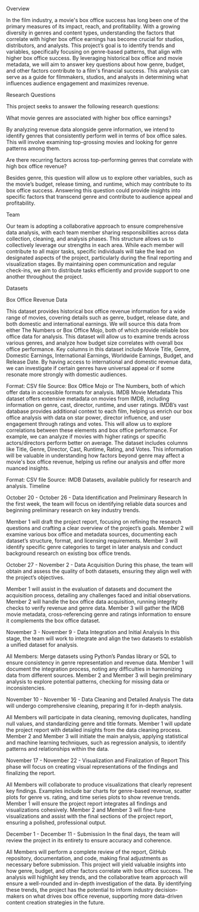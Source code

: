 Overview

In the film industry, a movie's box office success has long been one of the primary measures of its impact, reach, and profitability. With a growing diversity in genres and content types, understanding the factors that correlate with higher box office earnings has become crucial for studios, distributors, and analysts. This project’s goal is to identify trends and variables, specifically focusing on genre-based patterns, that align with higher box office success. By leveraging historical box office and movie metadata, we will aim to answer key questions about how genre, budget, and other factors contribute to a film's financial success. This analysis can serve as a guide for filmmakers, studios, and analysts in determining what influences audience engagement and maximizes revenue.

Research Questions

This project seeks to answer the following research questions:

What movie genres are associated with higher box office earnings?

By analyzing revenue data alongside genre information, we intend to identify genres that consistently perform well in terms of box office sales. This will involve examining top-grossing movies and looking for genre patterns among them.

Are there recurring factors across top-performing genres that correlate with high box office revenue?

Besides genre, this question will allow us to explore other variables, such as the movie’s budget, release timing, and runtime, which may contribute to its box office success. Answering this question could provide insights into specific factors that transcend genre and contribute to audience appeal and profitability.

Team

Our team is adopting a collaborative approach to ensure comprehensive data analysis, with each team member sharing responsibilities across data collection, cleaning, and analysis phases. This structure allows us to collectively leverage our strengths in each area. While each member will contribute to all major tasks, specific individuals will take the lead on designated aspects of the project, particularly during the final reporting and visualization stages. By maintaining open communication and regular check-ins, we aim to distribute tasks efficiently and provide support to one another throughout the project.

Datasets

Box Office Revenue Data

This dataset provides historical box office revenue information for a wide range of movies, covering details such as genre, budget, release date, and both domestic and international earnings. We will source this data from either The Numbers or Box Office Mojo, both of which provide reliable box office data for analysis. This dataset will allow us to examine trends across various genres, and analyze how budget size correlates with overall box office performance. Key columns in this dataset include Movie Title, Genre, Domestic Earnings, International Earnings, Worldwide Earnings, Budget, and Release Date. By having access to international and domestic revenue data, we can investigate if certain genres have universal appeal or if some resonate more strongly with domestic audiences.

Format: CSV file
Source: Box Office Mojo or The Numbers, both of which offer data in accessible formats for analysis.
IMDB Movie Metadata
This dataset offers extensive metadata on movies from IMDB, including information on genre, cast, director, runtime, and user ratings. IMDB’s vast database provides additional context to each film, helping us enrich our box office analysis with data on star power, director influence, and user engagement through ratings and votes. This will allow us to explore correlations between these elements and box office performance. For example, we can analyze if movies with higher ratings or specific actors/directors perform better on average. The dataset includes columns like Title, Genre, Director, Cast, Runtime, Rating, and Votes. This information will be valuable in understanding how factors beyond genre may affect a movie's box office revenue, helping us refine our analysis and offer more nuanced insights.

Format: CSV file
Source: IMDB Datasets, available publicly for research and analysis.
Timeline

October 20 - October 26 - Data Identification and Preliminary Research
In the first week, the team will focus on identifying reliable data sources and beginning preliminary research on key industry trends.

Member 1 will draft the project report, focusing on refining the research questions and crafting a clear overview of the project’s goals.
Member 2 will examine various box office and metadata sources, documenting each dataset’s structure, format, and licensing requirements.
Member 3 will identify specific genre categories to target in later analysis and conduct background research on existing box office trends.

October 27 - November 2 - Data Acquisition
During this phase, the team will obtain and assess the quality of both datasets, ensuring they align well with the project’s objectives.

Member 1 will assist in the evaluation of datasets and document the acquisition process, detailing any challenges faced and initial observations.
Member 2 will handle the box office data acquisition, running integrity checks to verify revenue and genre data.
Member 3 will gather the IMDB movie metadata, cross-referencing genre and ratings information to ensure it complements the box office dataset.

November 3 - November 9 - Data Integration and Initial Analysis
In this stage, the team will work to integrate and align the two datasets to establish a unified dataset for analysis.

All Members: Merge datasets using Python’s Pandas library or SQL to ensure consistency in genre representation and revenue data.
Member 1 will document the integration process, noting any difficulties in harmonizing data from different sources.
Member 2 and Member 3 will begin preliminary analysis to explore potential patterns, checking for missing data or inconsistencies.

November 10 - November 16 - Data Cleaning and Detailed Analysis
The data will undergo comprehensive cleaning, preparing it for in-depth analysis.

All Members will participate in data cleaning, removing duplicates, handling null values, and standardizing genre and title formats.
Member 1 will update the project report with detailed insights from the data cleaning process.
Member 2 and Member 3 will initiate the main analysis, applying statistical and machine learning techniques, such as regression analysis, to identify patterns and relationships within the data.

November 17 - November 22 - Visualization and Finalization of Report
This phase will focus on creating visual representations of the findings and finalizing the report.

All Members will collaborate to produce visualizations that clearly represent key findings. Examples include bar charts for genre-based revenue, scatter plots for genre vs. rating, and time series plots to show revenue trends.
Member 1 will ensure the project report integrates all findings and visualizations cohesively.
Member 2 and Member 3 will fine-tune visualizations and assist with the final sections of the project report, ensuring a polished, professional output.

December 1 - December 11 - Submission
In the final days, the team will review the project in its entirety to ensure accuracy and coherence.

All Members will perform a complete review of the report, GitHub repository, documentation, and code, making final adjustments as necessary before submission.
This project will yield valuable insights into how genre, budget, and other factors correlate with box office success. The analysis will highlight key trends, and the collaborative team approach will ensure a well-rounded and in-depth investigation of the data. By identifying these trends, the project has the potential to inform industry decision-makers on what drives box office revenue, supporting more data-driven content creation strategies in the future.
